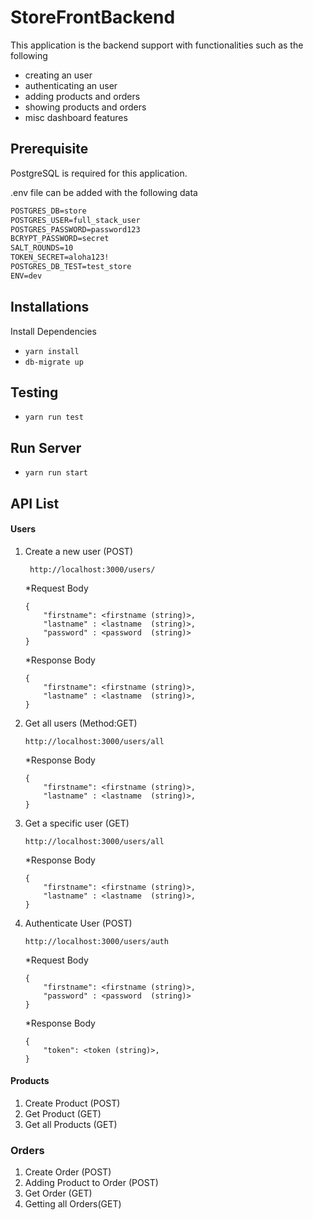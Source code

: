 # StoreFrontBackend

This application is the backend support with functionalities such as the following
- creating an user
- authenticating an user
- adding products and orders
- showing products and orders
- misc dashboard features



## Prerequisite

PostgreSQL is required for this application. 

.env file can be added with the following data

```POSTGRES_HOST=127.0.0.1
POSTGRES_DB=store
POSTGRES_USER=full_stack_user
POSTGRES_PASSWORD=password123
BCRYPT_PASSWORD=secret
SALT_ROUNDS=10
TOKEN_SECRET=aloha123!
POSTGRES_DB_TEST=test_store
ENV=dev
```

## Installations
Install Dependencies
- `yarn install`
- `db-migrate up`

## Testing
- `yarn run test`

## Run Server
- `yarn run start`

## API List
#### __Users__
 1. Create a new user (POST)

    ```
     http://localhost:3000/users/
    ```
    *Request Body
    ```
    {
        "firstname": <firstname (string)>,
        "lastname" : <lastname  (string)>,
        "password" : <password  (string)>
    }
    ```
     *Response Body
    ```
    {
        "firstname": <firstname (string)>,
        "lastname" : <lastname  (string)>,
    }
    ```
 2. Get all users (Method:GET)

     ``` 
     http://localhost:3000/users/all
    ```

     *Response Body
    ```
    {
        "firstname": <firstname (string)>,
        "lastname" : <lastname  (string)>,
    }
    ```

 3. Get a specific user (GET)

     ``` 
     http://localhost:3000/users/all
    ```

     *Response Body
    ```
    {
        "firstname": <firstname (string)>,
        "lastname" : <lastname  (string)>,
    }
    ```

 4. Authenticate User (POST)

    ```
    http://localhost:3000/users/auth
    ```
    
       *Request Body
    ```
    {
        "firstname": <firstname (string)>,
        "password" : <password  (string)>
    }
    ```
     *Response Body
    ```
    {
        "token": <token (string)>,
    }
    ```

#### __Products__

1. Create Product (POST)
2. Get Product (GET)
3. Get all Products (GET)

### __Orders__

1. Create Order (POST)
2. Adding Product to Order (POST)
3. Get Order (GET)
4. Getting all Orders(GET)